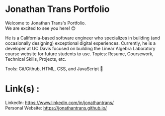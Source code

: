 # Jonathan Trans Portfolio
Welcome to Jonathan Trans's Portfolio. \
We are excited to see you here! 😊 

He is a California-based software engineer who specializes in building (and occasionally designing) exceptional digital experiences. Currently, he is a developer at UC Davis focused on building the Linear Algebra Laboratory course website for future students to use.
Topics: Resume, Coursework, Technical Skills, Projects, etc. 

Tools: Git/Github, HTML, CSS, and JavaScript 👻

# Link(s) : 
LinkedIn: https://www.linkedin.com/in/jonathantrans/ \
Personal Website: https://jonathantrans.github.io/

